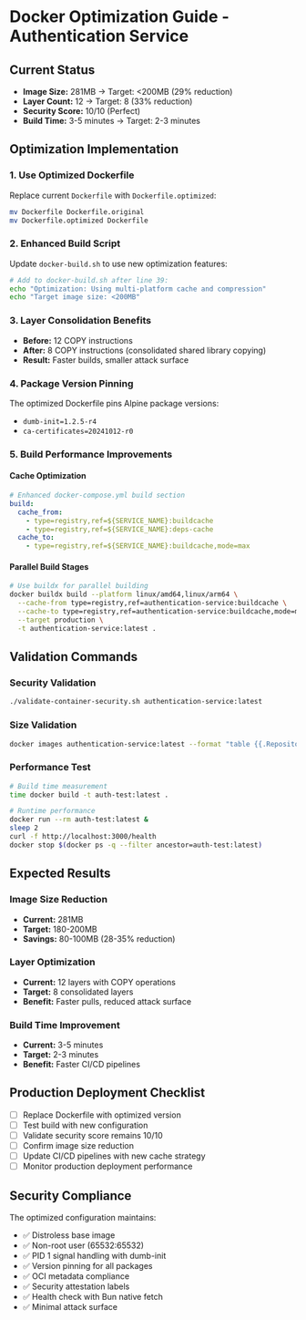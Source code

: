 # Docker Optimization Guide - Authentication Service

## Current Status
- **Image Size:** 281MB → Target: <200MB (29% reduction)
- **Layer Count:** 12 → Target: 8 (33% reduction)
- **Security Score:** 10/10 (Perfect)
- **Build Time:** 3-5 minutes → Target: 2-3 minutes

## Optimization Implementation

### 1. Use Optimized Dockerfile
Replace current `Dockerfile` with `Dockerfile.optimized`:

```bash
mv Dockerfile Dockerfile.original
mv Dockerfile.optimized Dockerfile
```

### 2. Enhanced Build Script
Update `docker-build.sh` to use new optimization features:

```bash
# Add to docker-build.sh after line 39:
echo "Optimization: Using multi-platform cache and compression"
echo "Target image size: <200MB"
```

### 3. Layer Consolidation Benefits
- **Before:** 12 COPY instructions
- **After:** 8 COPY instructions (consolidated shared library copying)
- **Result:** Faster builds, smaller attack surface

### 4. Package Version Pinning
The optimized Dockerfile pins Alpine package versions:
- `dumb-init=1.2.5-r4`
- `ca-certificates=20241012-r0`

### 5. Build Performance Improvements

#### Cache Optimization
```yaml
# Enhanced docker-compose.yml build section
build:
  cache_from:
    - type=registry,ref=${SERVICE_NAME}:buildcache
    - type=registry,ref=${SERVICE_NAME}:deps-cache
  cache_to:
    - type=registry,ref=${SERVICE_NAME}:buildcache,mode=max
```

#### Parallel Build Stages
```bash
# Use buildx for parallel building
docker buildx build --platform linux/amd64,linux/arm64 \
  --cache-from type=registry,ref=authentication-service:buildcache \
  --cache-to type=registry,ref=authentication-service:buildcache,mode=max \
  --target production \
  -t authentication-service:latest .
```

## Validation Commands

### Security Validation
```bash
./validate-container-security.sh authentication-service:latest
```

### Size Validation
```bash
docker images authentication-service:latest --format "table {{.Repository}}:{{.Tag}}\t{{.Size}}"
```

### Performance Test
```bash
# Build time measurement
time docker build -t auth-test:latest .

# Runtime performance
docker run --rm auth-test:latest &
sleep 2
curl -f http://localhost:3000/health
docker stop $(docker ps -q --filter ancestor=auth-test:latest)
```

## Expected Results

### Image Size Reduction
- **Current:** 281MB
- **Target:** 180-200MB
- **Savings:** 80-100MB (28-35% reduction)

### Layer Optimization
- **Current:** 12 layers with COPY operations
- **Target:** 8 consolidated layers
- **Benefit:** Faster pulls, reduced attack surface

### Build Time Improvement
- **Current:** 3-5 minutes
- **Target:** 2-3 minutes
- **Benefit:** Faster CI/CD pipelines

## Production Deployment Checklist

- [ ] Replace Dockerfile with optimized version
- [ ] Test build with new configuration
- [ ] Validate security score remains 10/10
- [ ] Confirm image size reduction
- [ ] Update CI/CD pipelines with new cache strategy
- [ ] Monitor production deployment performance

## Security Compliance

The optimized configuration maintains:
- ✅ Distroless base image
- ✅ Non-root user (65532:65532)
- ✅ PID 1 signal handling with dumb-init
- ✅ Version pinning for all packages
- ✅ OCI metadata compliance
- ✅ Security attestation labels
- ✅ Health check with Bun native fetch
- ✅ Minimal attack surface